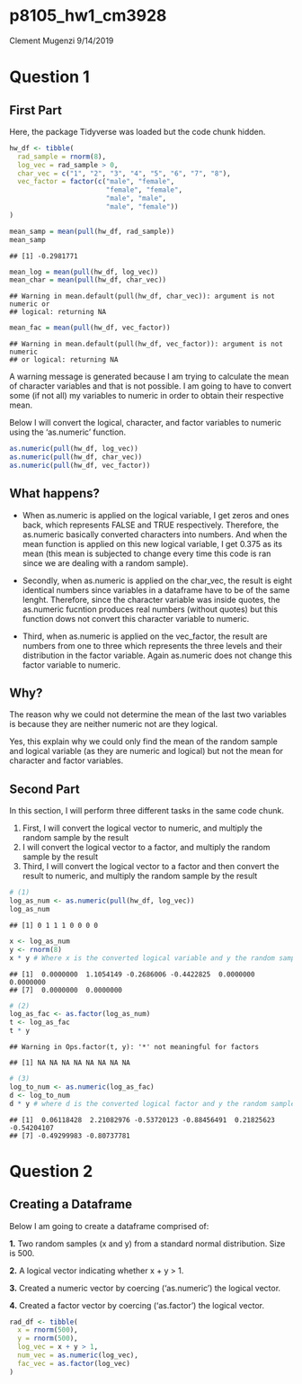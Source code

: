 p8105\_hw1\_cm3928
================
Clement Mugenzi
9/14/2019

# Question 1

## First Part

Here, the package Tidyverse was loaded but the code chunk hidden.

``` r
hw_df <- tibble(
  rad_sample = rnorm(8),
  log_vec = rad_sample > 0,
  char_vec = c("1", "2", "3", "4", "5", "6", "7", "8"),
  vec_factor = factor(c("male", "female",
                        "female", "female",
                        "male", "male",
                        "male", "female"))
)

mean_samp = mean(pull(hw_df, rad_sample))
mean_samp
```

    ## [1] -0.2981771

``` r
mean_log = mean(pull(hw_df, log_vec))
mean_char = mean(pull(hw_df, char_vec))
```

    ## Warning in mean.default(pull(hw_df, char_vec)): argument is not numeric or
    ## logical: returning NA

``` r
mean_fac = mean(pull(hw_df, vec_factor))
```

    ## Warning in mean.default(pull(hw_df, vec_factor)): argument is not numeric
    ## or logical: returning NA

A warning message is generated because I am trying to calculate the mean
of character variables and that is not possible. I am going to have to
convert some (if not all) my variables to numeric in order to obtain
their respective mean.

Below I will convert the logical, character, and factor variables to
numeric using the ‘as.numeric’ function.

``` r
as.numeric(pull(hw_df, log_vec))
as.numeric(pull(hw_df, char_vec))
as.numeric(pull(hw_df, vec_factor))
```

## What happens?

  - When as.numeric is applied on the logical variable, I get zeros and
    ones back, which represents FALSE and TRUE respectively. Therefore,
    the as.numeric basically converted characters into numbers. And when
    the mean function is applied on this new logical variable, I get
    0.375 as its mean (this mean is subjected to change every time this
    code is ran since we are dealing with a random sample).

  - Secondly, when as.numeric is applied on the char\_vec, the result is
    eight identical numbers since variables in a dataframe have to be of
    the same lenght. Therefore, since the character variable was inside
    quotes, the as.numeric fucntion produces real numbers (without
    quotes) but this function dows not convert this character variable
    to numeric.

  - Third, when as.numeric is applied on the vec\_factor, the result are
    numbers from one to three which represents the three levels and
    their distribution in the factor variable. Again as.numeric does not
    change this factor variable to numeric.

## Why?

The reason why we could not determine the mean of the last two variables
is because they are neither numeric not are they logical.

Yes, this explain why we could only find the mean of the random sample
and logical variable (as they are numeric and logical) but not the mean
for character and factor variables.

## Second Part

In this section, I will perform three different tasks in the same code
chunk.

1.  First, I will convert the logical vector to numeric, and multiply
    the random sample by the result
2.  I will convert the logical vector to a factor, and multiply the
    random sample by the result
3.  Third, I will convert the logical vector to a factor and then
    convert the result to numeric, and multiply the random sample by the
    result

<!-- end list -->

``` r
# (1)
log_as_num <- as.numeric(pull(hw_df, log_vec))
log_as_num
```

    ## [1] 0 1 1 1 0 0 0 0

``` r
x <- log_as_num
y <- rnorm(8)
x * y # Where x is the converted logical variable and y the random sample.
```

    ## [1]  0.0000000  1.1054149 -0.2686006 -0.4422825  0.0000000  0.0000000
    ## [7]  0.0000000  0.0000000

``` r
# (2)
log_as_fac <- as.factor(log_as_num)
t <- log_as_fac
t * y
```

    ## Warning in Ops.factor(t, y): '*' not meaningful for factors

    ## [1] NA NA NA NA NA NA NA NA

``` r
# (3)
log_to_num <- as.numeric(log_as_fac)
d <- log_to_num
d * y # where d is the converted logical factor and y the random sample.
```

    ## [1]  0.06118428  2.21082976 -0.53720123 -0.88456491  0.21825623 -0.54204107
    ## [7] -0.49299983 -0.80737781

# Question 2

## Creating a Dataframe

Below I am going to create a dataframe comprised of:

**1.** Two random samples (x and y) from a standard normal distribution.
Size is 500.

**2.** A logical vector indicating whether x + y \> 1.

**3.** Created a numeric vector by coercing (‘as.numeric’) the logical
vector.

**4.** Created a factor vector by coercing (‘as.factor’) the logical
vector.

``` r
rad_df <- tibble(
  x = rnorm(500),
  y = rnorm(500),
  log_vec = x + y > 1,
  num_vec = as.numeric(log_vec),
  fac_vec = as.factor(log_vec)
)
```

